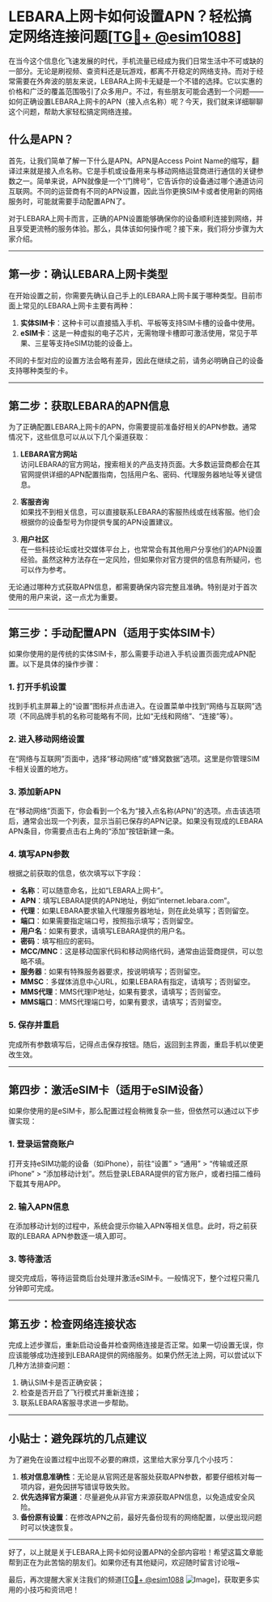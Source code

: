 # LEBARA上网卡如何设置APN？轻松搞定网络连接问题[[TG💪+ @esim1088](https://t.me/s/esim1088)]

在当今这个信息化飞速发展的时代，手机流量已经成为我们日常生活中不可或缺的一部分。无论是刷视频、查资料还是玩游戏，都离不开稳定的网络支持。而对于经常需要在外奔波的朋友来说，LEBARA上网卡无疑是一个不错的选择。它以实惠的价格和广泛的覆盖范围吸引了众多用户。不过，有些朋友可能会遇到一个问题——如何正确设置LEBARA上网卡的APN（接入点名称）呢？今天，我们就来详细聊聊这个问题，帮助大家轻松搞定网络连接。

## 什么是APN？

首先，让我们简单了解一下什么是APN。APN是Access Point Name的缩写，翻译过来就是接入点名称。它是手机或设备用来与移动网络运营商进行通信的关键参数之一。简单来说，APN就像是一个“门牌号”，它告诉你的设备通过哪个通道访问互联网。不同的运营商有不同的APN设置，因此当你更换SIM卡或者使用新的网络服务时，可能就需要手动配置APN了。

对于LEBARA上网卡而言，正确的APN设置能够确保你的设备顺利连接到网络，并且享受更流畅的服务体验。那么，具体该如何操作呢？接下来，我们将分步骤为大家介绍。

---

## 第一步：确认LEBARA上网卡类型

在开始设置之前，你需要先确认自己手上的LEBARA上网卡属于哪种类型。目前市面上常见的LEBARA上网卡主要有两种：

1. **实体SIM卡**：这种卡可以直接插入手机、平板等支持SIM卡槽的设备中使用。
2. **eSIM卡**：这是一种虚拟的电子芯片，无需物理卡槽即可激活使用，常见于苹果、三星等支持eSIM功能的设备上。

不同的卡型对应的设置方法会略有差异，因此在继续之前，请务必明确自己的设备支持哪种类型的卡。

---

## 第二步：获取LEBARA的APN信息

为了正确配置LEBARA上网卡的APN，你需要提前准备好相关的APN参数。通常情况下，这些信息可以从以下几个渠道获取：

1. **LEBARA官方网站**  
   访问LEBARA的官方网站，搜索相关的产品支持页面。大多数运营商都会在其官网提供详细的APN配置指南，包括用户名、密码、代理服务器地址等关键信息。

2. **客服咨询**  
   如果找不到相关信息，可以直接联系LEBARA的客服热线或在线客服。他们会根据你的设备型号为你提供专属的APN设置建议。

3. **用户社区**  
   在一些科技论坛或社交媒体平台上，也常常会有其他用户分享他们的APN设置经验。虽然这种方法存在一定风险，但如果你对官方提供的信息有所疑问，也可以作为参考。

无论通过哪种方式获取APN信息，都需要确保内容完整且准确。特别是对于首次使用的用户来说，这一点尤为重要。

---

## 第三步：手动配置APN（适用于实体SIM卡）

如果你使用的是传统的实体SIM卡，那么需要手动进入手机设置页面完成APN配置。以下是具体的操作步骤：

### 1. 打开手机设置
找到手机主屏幕上的“设置”图标并点击进入。在设置菜单中找到“网络与互联网”选项（不同品牌手机的名称可能略有不同，比如“无线和网络”、“连接”等）。

### 2. 进入移动网络设置
在“网络与互联网”页面中，选择“移动网络”或“蜂窝数据”选项。这里是你管理SIM卡相关设置的地方。

### 3. 添加新APN
在“移动网络”页面下，你会看到一个名为“接入点名称(APN)”的选项。点击该选项后，通常会出现一个列表，显示当前已保存的APN记录。如果没有现成的LEBARA APN条目，你需要点击右上角的“添加”按钮新建一条。

### 4. 填写APN参数
根据之前获取的信息，依次填写以下字段：
- **名称**：可以随意命名，比如“LEBARA上网卡”。
- **APN**：填写LEBARA提供的APN地址，例如“internet.lebara.com”。
- **代理**：如果LEBARA要求输入代理服务器地址，则在此处填写；否则留空。
- **端口**：如果需要指定端口号，按照指示填写；否则留空。
- **用户名**：如果有要求，请填写LEBARA提供的用户名。
- **密码**：填写相应的密码。
- **MCC/MNC**：这是移动国家代码和移动网络代码，通常由运营商提供，可以忽略不填。
- **服务器**：如果有特殊服务器要求，按说明填写；否则留空。
- **MMSC**：多媒体消息中心URL，如果LEBARA有指定，请填写；否则留空。
- **MMS代理**：MMS代理IP地址，如果有要求，请填写；否则留空。
- **MMS端口**：MMS代理端口号，如果有要求，请填写；否则留空。

### 5. 保存并重启
完成所有参数填写后，记得点击保存按钮。随后，返回到主界面，重启手机以使更改生效。

---

## 第四步：激活eSIM卡（适用于eSIM设备）

如果你使用的是eSIM卡，那么配置过程会稍微复杂一些，但依然可以通过以下步骤实现：

### 1. 登录运营商账户
打开支持eSIM功能的设备（如iPhone），前往“设置” > “通用” > “传输或还原iPhone” > “添加移动计划”。然后登录LEBARA提供的官方账户，或者扫描二维码下载其专用APP。

### 2. 输入APN信息
在添加移动计划的过程中，系统会提示你输入APN等相关信息。此时，将之前获取的LEBARA APN参数逐一填入即可。

### 3. 等待激活
提交完成后，等待运营商后台处理并激活eSIM卡。一般情况下，整个过程只需几分钟即可完成。

---

## 第五步：检查网络连接状态

完成上述步骤后，重新启动设备并检查网络连接是否正常。如果一切设置无误，你应该能够成功连接到LEBARA提供的网络服务。如果仍然无法上网，可以尝试以下几种方法排查问题：

1. 确认SIM卡是否正确安装；
2. 检查是否开启了飞行模式并重新连接；
3. 联系LEBARA客服寻求进一步帮助。

---

## 小贴士：避免踩坑的几点建议

为了避免在设置过程中出现不必要的麻烦，这里给大家分享几个小技巧：

1. **核对信息准确性**：无论是从官网还是客服处获取APN参数，都要仔细核对每一项内容，避免因拼写错误导致失败。
2. **优先选择官方渠道**：尽量避免从非官方来源获取APN信息，以免造成安全风险。
3. **备份原有设置**：在修改APN之前，最好先备份现有的网络配置，以便出现问题时可以快速恢复。

---

好了，以上就是关于LEBARA上网卡如何设置APN的全部内容啦！希望这篇文章能帮到正在为此苦恼的朋友们。如果你还有其他疑问，欢迎随时留言讨论哦~ 

最后，再次提醒大家关注我们的频道[[TG💪+ @esim1088](https://t.me/s/esim1088) ![Image](https://i.postimg.cc/4NQfJmqS/Snipaste-2025-05-13-00-14-12.png)]，获取更多实用的小技巧和资讯吧！
